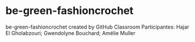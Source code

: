 # be-green-fashioncrochet
be-green-fashioncrochet created by GitHub Classroom
Participantes: Hajar El Gholabzouri; Gwendolyne Bouchard; Amélie Muller
